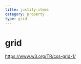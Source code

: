 ```yaml
---
title: justify-items
category: property
type: grid
---
```


# grid

<https://www.w3.org/TR/css-grid-1/>
